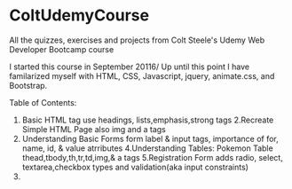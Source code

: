 # ColtUdemyCourse
All the quizzes, exercises and projects from Colt Steele's Udemy Web Developer Bootcamp course 

I started this course in September 20116/
Up until this point I have familarized myself with HTML, CSS, Javascript, jquery, animate.css, and Bootstrap.

Table of Contents:
1. Basic HTML tag use
                      headings, lists,emphasis,strong tags
2.Recreate Simple HTML Page
                      also img and a tags
3. Understanding Basic Forms
                      form label & input tags, importance of for, name, id, & value atrributes 
4.Understanding Tables: Pokemon Table
                      thead,tbody,th,tr,td,img,& a tags
5.Registration Form
                    adds radio, select, textarea,checkbox types and validation(aka input constraints)
6.
